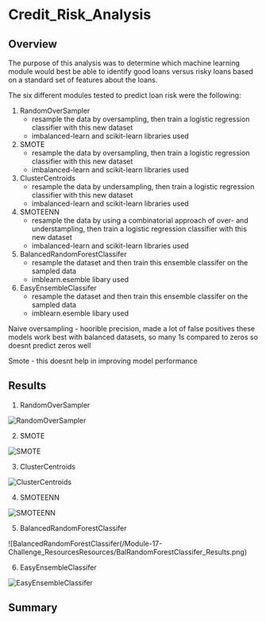 # Credit_Risk_Analysis

## Overview


The purpose of this analysis was to determine which machine learning module would best be able to identify good loans versus risky loans based on a standard set of features about the loans. 

The six different modules tested to predict loan risk were the following:

1. RandomOverSampler
    - resample the data by oversampling, then train a logistic regression classifier with this new dataset
    - imbalanced-learn and scikit-learn libraries used
2. SMOTE
    - resample the data by oversampling, then train a logistic regression classifier with this new dataset
    - imbalanced-learn and scikit-learn libraries used
3. ClusterCentroids
    - resample the data by undersampling, then train a logistic regression classifier with this new dataset
    - imbalanced-learn and scikit-learn libraries used
4. SMOTEENN
    -  resample the data by using a combinatorial approach of over- and understampling, then train a logistic regression classifier with this new dataset
    - imbalanced-learn and scikit-learn libraries used
5. BalancedRandomForestClassifer
    - resample the dataset and then train this ensemble classifer on the sampled data
    - imblearn.esemble libary used
6. EasyEnsembleClassifer
    - resample the dataset and then train this ensemble classifer on the sampled data
    - imblearn.esemble libary used

Naive oversampling - hoorible precision, made a lot of false positives
these models work best with balanced datasets, so many 1s compared to zeros so doesnt predict zeros well

Smote - this doesnt help in improving model performance

## Results

1. RandomOverSampler

![RandomOverSampler](/Module-17-Challenge_Resources/Resources/RandomOverSampler_Results.png)



2. SMOTE

![SMOTE](/Module-17-Challenge_Resources/Resources/SMOTE_Results.png)

3. ClusterCentroids

![ClusterCentroids](/Module-17-Challenge_Resources/Resources/ClusterCentroids_Results.png)


4. SMOTEENN

![SMOTEENN](/Module-17-Challenge_Resources/Resources/SMOTEENN_Results.png)

5. BalancedRandomForestClassifer

![BalancedRandomForestClassifer(/Module-17-Challenge_ResourcesResources/BalRandomForestClassifer_Results.png)


6. EasyEnsembleClassifer

![EasyEnsembleClassifer](/Module-17-Challenge_Resources/Results/EasyEnsembleClassifer_Results.png)


## Summary
